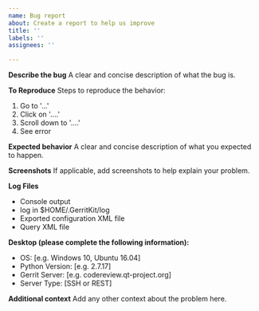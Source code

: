 ```yaml
---
name: Bug report
about: Create a report to help us improve
title: ''
labels: ''
assignees: ''

---
```


**Describe the bug**
A clear and concise description of what the bug is.

**To Reproduce**
Steps to reproduce the behavior:
1. Go to '...'
2. Click on '....'
3. Scroll down to '....'
4. See error

**Expected behavior**
A clear and concise description of what you expected to happen.

**Screenshots**
If applicable, add screenshots to help explain your problem.

**Log Files**
 - Console output
 - log in $HOME/.GerritKit/log
 - Exported configuration XML file
 - Query XML file

**Desktop (please complete the following information):**
 - OS: [e.g. Windows 10, Ubuntu 16.04]
 - Python Version: [e.g. 2.7.17]
 - Gerrit Server: [e.g. codereview.qt-project.org]
 - Server Type: [SSH or REST]

**Additional context**
Add any other context about the problem here.
